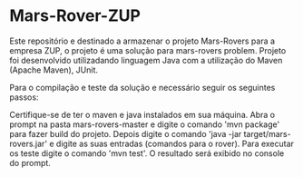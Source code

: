 # Mars-Rover-ZUP

Este repositório e destinado a armazenar o projeto Mars-Rovers para a empresa ZUP, o projeto é uma solução para mars-rovers problem. Projeto foi desenvolvido utilizadando linguagem Java com a utilização do Maven (Apache Maven), JUnit.

Para o compilação e teste da solução e necessário seguir os seguintes passos:

Certifique-se de ter o maven e java instalados em sua máquina. Abra o prompt na pasta mars-rovers-master e digite o comando 'mvn package' para fazer build do projeto. Depois digite o comando 'java -jar target/mars-rovers.jar' e digite as suas entradas (comandos para o rover). Para executar os teste digite o comando 'mvn test'. O resultado será exibido no console do prompt.
